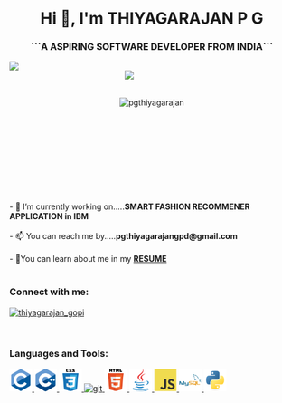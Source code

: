 <h1 align="center">Hi 👋, I'm THIYAGARAJAN P G</h1>
<h3 align="center">```A ASPIRING SOFTWARE DEVELOPER FROM INDIA```</h3>
<p> <img align="left" src="https://media2.giphy.com/media/FPbnShq1h1IS5FQyPD/200w.webp?cid=ecf05e47trkkf8no42w1q5c74undxe2lviu743i3iplut5kk&rid=200w.webp&ct=g" width="300" heigth="300"/>
<img align="right" src="https://media3.giphy.com/media/qgQUggAC3Pfv687qPC/giphy.gif?cid=ecf05e47q6ilt2op03ezatl29su2wzmglt3519zi9q4aa0r0&rid=giphy.gif&ct=g" width="300" heigth="300"/> </p>
<br><br>
<p align="center"> <img src="https://komarev.com/ghpvc/?username=pgthiyagarajan&label=Profile%20views&color=0e75b6&style=flat" alt="pgthiyagarajan" /> </p>
<br><br>
<br><br><br><br><br><br><br>
- 🔭 I’m currently working on.....<b>SMART FASHION RECOMMENER APPLICATION in IBM</b>
<br><br>
- 📫 You can reach me by.....<b>pgthiyagarajangpd@gmail.com</b>
<br><br>
- 📝You can learn about me in my <a href="https://drive.google.com/file/d/1ejQpPaf61DOtPqsgqOrl2LqVoQjr4TKX/view?usp=sharing"><b>RESUME</b></a>
<br><br>
<h3 align="left">Connect with me:</h3>
<p align="left">
<a href="https://instagram.com/thiyagarajan_gopi" target="blank"><img align="center" src="https://raw.githubusercontent.com/rahuldkjain/github-profile-readme-generator/master/src/images/icons/Social/instagram.svg" alt="thiyagarajan_gopi" height="30" width="40" /></a>
</p>
<br>
<h3 align="left">Languages and Tools:</h3>
<p align="left"> <a href="https://www.cprogramming.com/" target="_blank" rel="noreferrer"> <img src="https://raw.githubusercontent.com/devicons/devicon/master/icons/c/c-original.svg" alt="c" width="40" height="40"/> </a> <a href="https://www.w3schools.com/cpp/" target="_blank" rel="noreferrer"> <img src="https://raw.githubusercontent.com/devicons/devicon/master/icons/cplusplus/cplusplus-original.svg" alt="cplusplus" width="40" height="40"/> </a> <a href="https://www.w3schools.com/css/" target="_blank" rel="noreferrer"> <img src="https://raw.githubusercontent.com/devicons/devicon/master/icons/css3/css3-original-wordmark.svg" alt="css3" width="40" height="40"/> </a> <a href="https://git-scm.com/" target="_blank" rel="noreferrer"> <img src="https://www.vectorlogo.zone/logos/git-scm/git-scm-icon.svg" alt="git" width="40" height="40"/> </a> <a href="https://www.w3.org/html/" target="_blank" rel="noreferrer"> <img src="https://raw.githubusercontent.com/devicons/devicon/master/icons/html5/html5-original-wordmark.svg" alt="html5" width="40" height="40"/> </a> <a href="https://www.java.com" target="_blank" rel="noreferrer"> <img src="https://raw.githubusercontent.com/devicons/devicon/master/icons/java/java-original.svg" alt="java" width="40" height="40"/> </a> <a href="https://developer.mozilla.org/en-US/docs/Web/JavaScript" target="_blank" rel="noreferrer"> <img src="https://raw.githubusercontent.com/devicons/devicon/master/icons/javascript/javascript-original.svg" alt="javascript" width="40" height="40"/> </a> <a href="https://www.mysql.com/" target="_blank" rel="noreferrer"> <img src="https://raw.githubusercontent.com/devicons/devicon/master/icons/mysql/mysql-original-wordmark.svg" alt="mysql" width="40" height="40"/> </a> <a href="https://www.python.org" target="_blank" rel="noreferrer"> <img src="https://raw.githubusercontent.com/devicons/devicon/master/icons/python/python-original.svg" alt="python" width="40" height="40"/> </a> </p>
